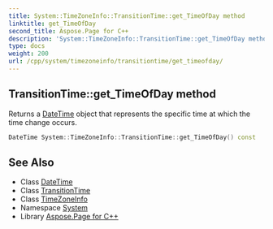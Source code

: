 ```yaml
---
title: System::TimeZoneInfo::TransitionTime::get_TimeOfDay method
linktitle: get_TimeOfDay
second_title: Aspose.Page for C++
description: 'System::TimeZoneInfo::TransitionTime::get_TimeOfDay method. Returns a DateTime object that represents the specific time at which the time change occurs in C++.'
type: docs
weight: 200
url: /cpp/system/timezoneinfo/transitiontime/get_timeofday/
---
```

## TransitionTime::get_TimeOfDay method


Returns a [DateTime](../../../datetime/) object that represents the specific time at which the time change occurs.

```cpp
DateTime System::TimeZoneInfo::TransitionTime::get_TimeOfDay() const
```

## See Also

* Class [DateTime](../../../datetime/)
* Class [TransitionTime](../)
* Class [TimeZoneInfo](../../)
* Namespace [System](../../../)
* Library [Aspose.Page for C++](../../../../)
